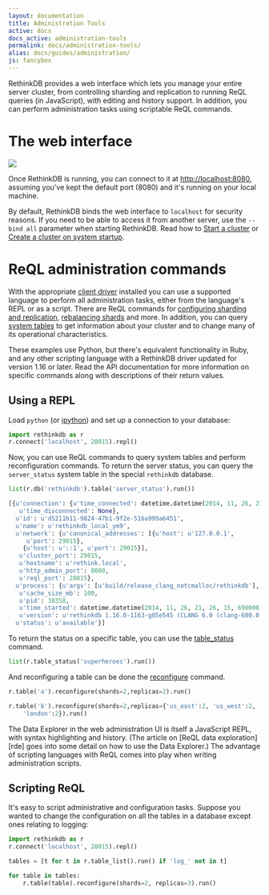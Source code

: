```yaml
---
layout: documentation
title: Administration Tools
active: docs
docs_active: administration-tools
permalink: docs/administration-tools/
alias: docs/guides/administration/
js: fancybox
---
```


RethinkDB provides a web interface which lets you manage your entire server cluster, from controlling sharding and replication to running ReQL queries (in JavaScript), with editing and history support. In addition, you can perform administration tasks using scriptable ReQL commands.

# The web interface #

<a class="screenshot-thumbnail" href="/assets/images/docs/administration/webui.png"><img src="/assets/images/docs/administration/thumbnails/webui.png" /></a>

Once RethinkDB is running, you can connect to it at <http://localhost:8080>, assuming you've kept the default port (8080) and it's running on your local machine.

By default, RethinkDB binds the web interface to `localhost` for security reasons. If you need to be able to access it from another server, use the `--bind all` parameter when starting RethinkDB. Read how to [Start a cluster][sc] or [Create a cluster on system startup][cc].

[sc]: /docs/start-a-cluster/
[cc]: /docs/cluster-on-startup/

# ReQL administration commands #

With the appropriate [client driver][cd] installed you can use a supported language to perform all administration tasks, either from the language's REPL or as a script. There are ReQL commands for [configuring sharding and replication](/api/python/reconfigure), [rebalancing shards](/api/python/rebalance) and more. In addition, you can query [system tables](/docs/system-tables/) to get information about your cluster and to change many of its operational characteristics.

[cd]: /docs/install-drivers/

These examples use Python, but there's equivalent functionality in Ruby, and any other scripting language with a RethinkDB driver updated for version 1.16 or later. Read the API documentation for more information on specific commands along with descriptions of their return values.

## Using a REPL ##

Load `python` (or [ipython](http://ipython.org)) and set up a connection to your database:

```py
import rethinkdb as r
r.connect('localhost', 28015).repl()
```

Now, you can use ReQL commands to query system tables and perform reconfiguration commands. To return the server status, you can query the `server_status` system table in the special `rethinkdb` database.

```py
list(r.db('rethinkdb').table('server_status').run())

[{u'connection': {u'time_connected': datetime.datetime(2014, 11, 26, 21, 26, 15, 694000, tzinfo=<rethinkdb.ast.RqlTzinfo object at 0x101968610>),
   u'time_disconnected': None},
  u'id': u'd5211b11-9824-47b1-9f2e-516a999a6451',
  u'name': u'rethinkdb_local_ym9',
  u'network': {u'canonical_addresses': [{u'host': u'127.0.0.1',
     u'port': 29015},
    {u'host': u'::1', u'port': 29015}],
   u'cluster_port': 29015,
   u'hostname': u'rethink.local',
   u'http_admin_port': 8080,
   u'reql_port': 28015},
  u'process': {u'argv': [u'build/release_clang_notcmalloc/rethinkdb'],
   u'cache_size_mb': 100,
   u'pid': 38358,
   u'time_started': datetime.datetime(2014, 11, 26, 21, 26, 15, 690000, tzinfo=<rethinkdb.ast.RqlTzinfo object at 0x1018cdc50>),
   u'version': u'rethinkdb 1.16.0-1163-g05e545 (CLANG 6.0 (clang-600.0.54))'},
  u'status': u'available'}]
```

To return the status on a specific table, you can use the [table_status](/api/python/table_status) command.

```py
list(r.table_status('superheroes').run())
```

And reconfiguring a table can be done the [reconfigure](/api/python/reconfigure) command.

```py
r.table('a').reconfigure(shards=2,replicas=2).run()

r.table('b').reconfigure(shards=2,replicas={'us_east':2, 'us_west':2,
    'london':2}).run()
```

The Data Explorer in the web administration UI is itself a JavaScript REPL, with syntax highlighting and history. (The article on [ReQL data exploration][rde] goes into some detail on how to use the Data Explorer.) The advantage of scripting languages with ReQL comes into play when writing administration scripts.

## Scripting ReQL ##

It's easy to script administrative and configuration tasks. Suppose you wanted to change the configuration on all the tables in a database except ones relating to logging:

```py
import rethinkdb as r
r.connect('localhost', 28015).repl()

tables = [t for t in r.table_list().run() if 'log_' not in t]

for table in tables:
    r.table(table).reconfigure(shards=2, replicas=3).run()
```
